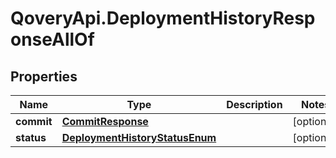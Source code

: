 # QoveryApi.DeploymentHistoryResponseAllOf

## Properties

Name | Type | Description | Notes
------------ | ------------- | ------------- | -------------
**commit** | [**CommitResponse**](CommitResponse.md) |  | [optional] 
**status** | [**DeploymentHistoryStatusEnum**](DeploymentHistoryStatusEnum.md) |  | [optional] 


